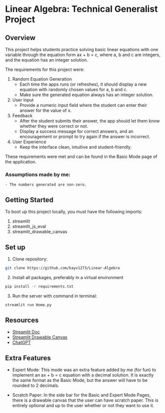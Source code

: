 # Linear Algebra: Technical Generalist Project

## Overview

This project helps students practice solving basic linear equations with one variable through the equation form ax + b = c, where a, b and c are integers, and the equation has an integer solution.

The requirements for this project were:

1. Random Equation Generation
   - Each time the apps runs (or refreshes), it should display a new equation with randomly chosen values for a, b and c.
   - Make sure the generated equation always has an integer solution.
2. User Input
   - Provide a numeric input field where the student can enter their answer for the value of x.
3. Feedback
   - After the student submits their answer, the app should let them know whether they were correct or not.
   - Display a success message for correct answers, and an encouragement or prompt to try again if the answer is incorrect.
4. User Experience
   - Keep the interface clean, intuitive and student-friendly.

These requirements were met and can be found in the Basic Mode page of the application.

### Assumptions made by me:

    - The numbers generated are non-zero.

## Getting Started

To boot up this project locally, you must have the following imports:

1. streamlit
2. streamlit_js_eval
3. streamlit_drawable_canvas

## Set up

1. Clone repository:

```sh
git clone https://github.com/kayv1273/Linear-Algebra
```

2. Install all packages, preferably in a virtual environment

```sh
pip install -r requirements.txt
```

3. Run the server with command in terminal:

```sh
streamlit run Home.py
```

## Resources

- [Streamlit Doc](https://docs.streamlit.io)
- [Streamlit Drawable Canvas](https://github.com/andfanilo/streamlit-drawable-canvas)
- [ChatGPT](https://chatgpt.com)

## Extra Features

- Expert Mode: This mode was an extra feature added by me (for fun) to implement an ax + b = c equation with a decimal solution. It is exactly the same format as the Basic Mode, but the answer will have to be rounded to 2 decimals.

- Scratch Paper: In the side bar for the Basic and Expert Mode Pages, there is a drawable canvas that the user can have scratch paper. This is entirely optional and up to the user whether or not they want to use it.
